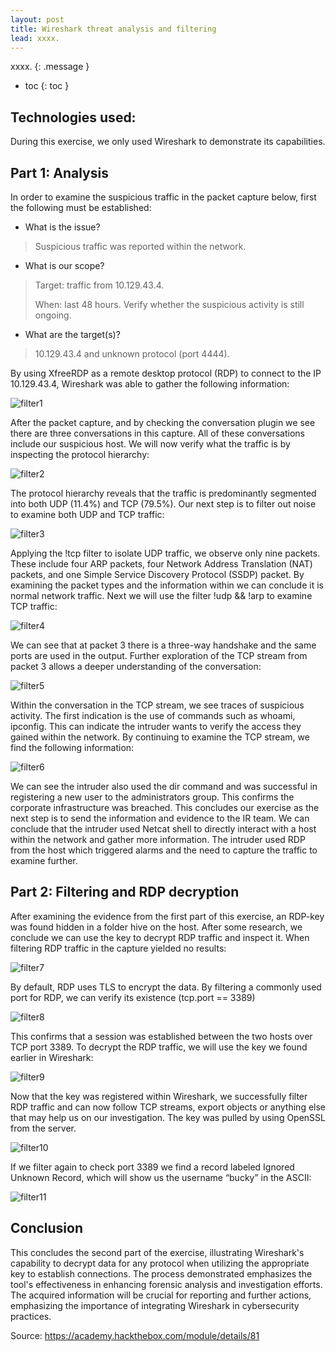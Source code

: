 ```yaml
---
layout: post
title: Wireshark threat analysis and filtering
lead: xxxx.
---
```


xxxx.
{: .message }

- toc
{: toc }

## Technologies used:

During this exercise, we only used Wireshark to demonstrate its capabilities.

## Part 1: Analysis

In order to examine the suspicious traffic in the packet capture below, first the following must be established:

-   What is the issue?
> Suspicious traffic was reported within the network.
-   What is our scope?
> Target: traffic from 10.129.43.4.
> 
> When: last 48 hours. Verify whether the suspicious activity is still ongoing.
-   What are the target(s)?
> 10.129.43.4 and unknown protocol (port 4444).

By using XfreeRDP as a remote desktop protocol (RDP) to connect to the IP 10.129.43.4, Wireshark was able to gather the following information:

<img src="/assets/jpg/Filter1.jpg" alt="filter1">

After the packet capture, and by checking the conversation plugin we see there are three conversations in this capture. All of these conversations include our suspicious host. We will now verify what the traffic is by inspecting the protocol hierarchy:

<img src="/assets/jpg/Filter2.jpg" alt="filter2">

The protocol hierarchy reveals that the traffic is predominantly segmented into both UDP (11.4%) and TCP (79.5%). Our next step is to filter out noise to examine both UDP and TCP traffic:

<img src="/assets/jpg/Filter3.jpg" alt="filter3">

Applying the !tcp filter to isolate UDP traffic, we observe only nine packets. These include four ARP packets, four Network Address Translation (NAT) packets, and one Simple Service Discovery Protocol (SSDP) packet. By examining the packet types and the information within we can conclude it is normal network traffic. Next we will use the filter !udp && !arp to examine TCP traffic:

<img src="/assets/jpg/Filter4.jpg" alt="filter4">

We can see that at packet 3 there is a three-way handshake and the same ports are used in the output. Further exploration of the TCP stream from packet 3 allows a deeper understanding of the conversation:

<img src="/assets/jpg/Filter5.jpg" alt="filter5">

Within the conversation in the TCP stream, we see traces of suspicious activity. The first indication is the use of commands such as whoami, ipconfig. This can indicate the intruder wants to verify the access they gained within the network.
By continuing to examine the TCP stream, we find the following information:

<img src="/assets/jpg/Filter6.jpg" alt="filter6">

We can see the intruder also used the dir command and was successful in registering a new user to the administrators group. This confirms the corporate infrastructure was breached. This concludes our exercise as the next step is to send the information and evidence to the IR team.
We can conclude that the intruder used Netcat shell to directly interact with a host within the network and gather more information. The intruder used RDP from the host which triggered alarms and the need to capture the traffic to examine further.

## Part 2: Filtering and RDP decryption

After examining the evidence from the first part of this exercise, an RDP-key was found hidden in a folder hive on the host. After some research, we conclude we can use the key to decrypt RDP traffic and inspect it.
When filtering RDP traffic in the capture yielded no results:

<img src="/assets/jpg/Filter7.jpg" alt="filter7">

By default, RDP uses TLS to encrypt the data. By filtering a commonly used port for RDP, we can verify its existence (tcp.port == 3389)

<img src="/assets/jpg/Filter8.jpg" alt="filter8">

This confirms that a session was established between the two hosts over TCP port 3389. To decrypt the RDP traffic, we will use the key we found earlier in Wireshark:

<img src="/assets/jpg/Filter9.jpg" alt="filter9">

Now that the key was registered within Wireshark, we successfully filter RDP traffic and can now follow TCP streams, export objects or anything else that may help us on our investigation. The key was pulled by using OpenSSL from the server.

<img src="/assets/jpg/Filter10.jpg" alt="filter10">

If we filter again to check port 3389 we find a record labeled Ignored Unknown Record, which will show us the username “bucky” in the ASCII:

<img src="/assets/jpg/Filter11.jpg" alt="filter11">

## Conclusion

This concludes the second part of the exercise, illustrating Wireshark's capability to decrypt data for any protocol when utilizing the appropriate key to establish connections. The process demonstrated emphasizes the tool's effectiveness in enhancing forensic analysis and investigation efforts. The acquired information will be crucial for reporting and further actions, emphasizing the importance of integrating Wireshark in cybersecurity practices.

Source: https://academy.hackthebox.com/module/details/81

[^fn-sample]: Handy! Now click the return link to go back.
